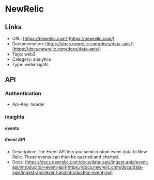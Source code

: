 # NewRelic

## Links

* URL: [https://newrelic.com/](https://newrelic.com/)
* Documentation: [https://docs.newrelic.com/docs/data-apis/](https://docs.newrelic.com/docs/data-apis/)
* Tags: web2
* Category: analytics
* Type: webinsights

## API

### Authentication

* Api-Key: header

### insights

#### events

##### Event API

* Description: The Event API lets you send custom event data to New Relic. These events can then be queried and charted.
* Docs: [https://docs.newrelic.com/docs/data-apis/ingest-apis/event-api/introduction-event-api](https://docs.newrelic.com/docs/data-apis/ingest-apis/event-api/introduction-event-api)
